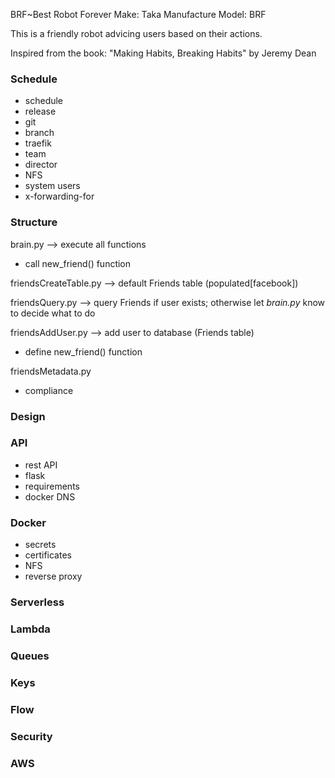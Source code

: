 BRF~Best Robot Forever 
Make: Taka Manufacture
Model: BRF


This is a friendly robot  advicing users based on their actions.

Inspired from the book: "Making Habits, Breaking Habits" by Jeremy Dean 


### Schedule 

- schedule
- release
- git
- branch
- traefik
- team
- director
- NFS
- system users
- x-forwarding-for

### Structure

brain.py --> execute all functions

- call new_friend() function

friendsCreateTable.py --> default Friends table (populated[facebook])

friendsQuery.py --> query Friends if user exists; otherwise let _brain.py_ know 
to decide what to do

friendsAddUser.py --> add user to database (Friends table)

- define new_friend() function

friendsMetadata.py

- compliance

### Design

### API

- rest API
- flask
- requirements
- docker DNS

### Docker

- secrets
- certificates
- NFS
- reverse proxy


### Serverless

### Lambda

### Queues

### Keys

### Flow

### Security

### AWS
